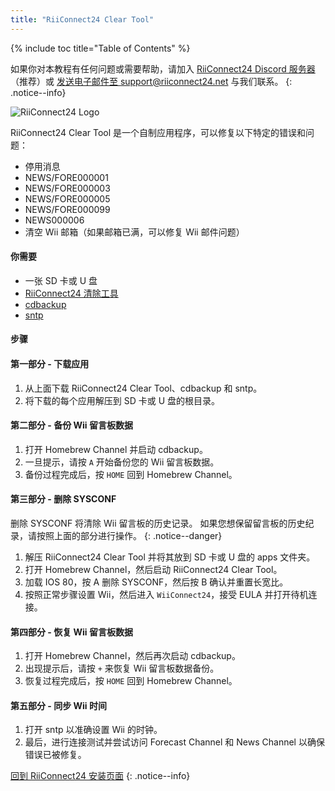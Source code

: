 ```yaml
---
title: "RiiConnect24 Clear Tool"
---
```


{% include toc title="Table of Contents" %}

如果你对本教程有任何问题或需要帮助，请加入 [RiiConnect24 Discord 服务器](https://discord.gg/rc24)（推荐）或 [发送电子邮件至 support@riiconnect24.net](mailto:support@riiconnect24.net) 与我们联系。
{: .notice--info}

![RiiConnect24 Logo](/images/WiiRC24Logo.jpg)

RiiConnect24 Clear Tool 是一个自制应用程序，可以修复以下特定的错误和问题：

- 停用消息
- NEWS/FORE000001
- NEWS/FORE000003
- NEWS/FORE000005
- NEWS/FORE000099
- NEWS000006
- 清空 Wii 邮箱（如果邮箱已满，可以修复 Wii 邮件问题）

#### 你需要

- 一张 SD 卡或 U 盘
- [RiiConnect24 清除工具](https://hbb1.oscwii.org/hbb/RC24-Clear-Tool/RC24-Clear-Tool.zip)
- [cdbackup](https://hbb1.oscwii.org/hbb/cdbackup/cdbackup.zip)
- [sntp](https://hbb1.oscwii.org/hbb/sntp/sntp.zip)

#### 步骤

#### 第一部分 - 下载应用

1. 从上面下载 RiiConnect24 Clear Tool、cdbackup 和 sntp。
1. 将下载的每个应用解压到 SD 卡或 U 盘的根目录。

#### 第二部分 - 备份 Wii 留言板数据

1. 打开 Homebrew Channel 并启动 cdbackup。
1. 一旦提示，请按 `A` 开始备份您的 Wii 留言板数据。
1. 备份过程完成后，按 `HOME` 回到 Homebrew Channel。

#### 第三部分 - 删除 SYSCONF

删除 SYSCONF 将清除 Wii 留言板的历史记录。 如果您想保留留言板的历史纪录，请按照上面的部分进行操作。
{: .notice--danger}

1. 解压 RiiConnect24 Clear Tool 并将其放到 SD 卡或 U 盘的 apps 文件夹。
2. 打开 Homebrew Channel，然后启动 RiiConnect24 Clear Tool。
3. 加载 IOS 80，按 A 删除 SYSCONF，然后按 B 确认并重置长宽比。
4. 按照正常步骤设置 Wii，然后进入 `WiiConnect24`，接受 EULA 并打开待机连接。

#### 第四部分 - 恢复 Wii 留言板数据

1. 打开 Homebrew Channel，然后再次启动 cdbackup。
1. 出现提示后，请按 `+` 来恢复 Wii 留言板数据备份。
1. 恢复过程完成后，按 `HOME` 回到 Homebrew Channel。

#### 第五部分 - 同步 Wii 时间

1. 打开 sntp 以准确设置 Wii 的时钟。
2. 最后，进行连接测试并尝试访问 Forecast Channel 和 News Channel 以确保错误已被修复。

[回到 RiiConnect24 安装页面](riiconnect24)
{: .notice--info}
